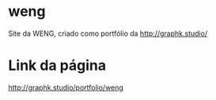 # weng
Site da WENG, criado como portfólio da http://graphk.studio/

# Link da página
http://graphk.studio/portfolio/weng

